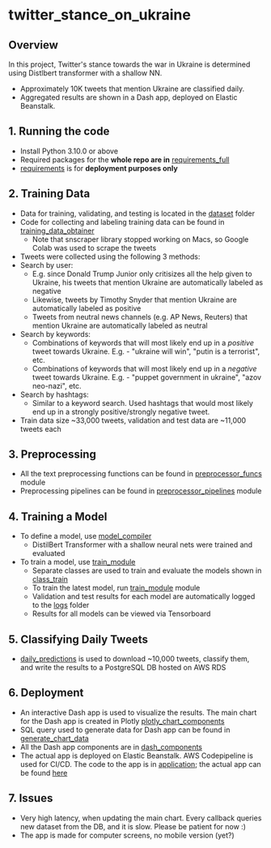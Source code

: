 # twitter_stance_on_ukraine

## Overview
In this project, Twitter's stance towards the war in Ukraine is determined using Distlbert transformer with a shallow NN.
- Approximately 10K tweets that mention Ukraine are classified daily.
- Aggregated results are shown in a Dash app, deployed on Elastic Beanstalk.


## 1. Running the code
- Install Python 3.10.0 or above
- Required packages for the **whole repo are in** [requirements_full](requirements_full.txt)
- [requirements](requirements.txt) is for **deployment purposes only**

## 2. Training Data
- Data for training, validating, and testing is located in the [dataset](dataset) folder
- Code for collecting and labeling training data can be found in [training_data_obtainer](src/training_data_obtainer.py)
    - Note that snscraper library stopped working on Macs, so Google Colab was used to scrape the tweets
- Tweets were collected using the following 3 methods:
- Search by user:
    - E.g. since Donald Trump Junior only critisizes all the help given to Ukraine, his tweets that mention Ukraine are automatically labeled as negative
    - Likewise, tweets by Timothy Snyder that mention Ukraine are automatically labeled as positive
    - Tweets from neutral news channels (e.g. AP News, Reuters) that mention Ukraine are automatically labeled as neutral
- Search by keywords:
    - Combinations of keywords that will most likely end up in a *positive* tweet towards Ukraine. E.g. - "ukraine will win", "putin is a terrorist", etc.
    - Combinations of keywords that will most likely end up in a *negative* tweet towards Ukraine. E.g. - "puppet government in ukraine", "azov neo-nazi", etc.
- Search by hashtags:
    - Similar to a keyword search. Used hashtags that would most likely end up in a strongly positive/strongly negative tweet.
- Train data size ~33,000 tweets, validation and test data are ~11,000 tweets each

## 3. Preprocessing
- All the text preprocessing functions can be found in [preprocessor_funcs](src/preprocessor/preprocessor_funcs.py) module
- Preprocessing pipelines can be found in [preprocessor_pipelines](src/preprocessor/preprocessor_pipelines.py) module

## 4. Training a Model
- To define a model, use [model_compiler](src/training/model_compiler.py)
    - DistilBert Transformer with a shallow neural nets were trained and evaluated
- To train a model, use [train_module](src/training/train_module.py)
    - Separate classes are used to train and evaluate the models shown in [class_train](src/training/class_train.py)
    - To train the latest model, run [train_module](src/training/train_module.py) module
    - Validation and test results for each model are automatically logged to the [logs](models/logs) folder
    - Results for all models can be viewed via Tensorboard

## 5. Classifying Daily Tweets
- [daily_predictions](src/predict/daily_predictions.py) is used to download ~10,000 tweets, classify them, and write the results to a PostgreSQL DB hosted on AWS RDS

## 6. Deployment
- An interactive Dash app is used to visualize the results. The main chart for the Dash app is created in Plotly [plotly_chart_components](src/deployment/plotly_chart_components.py)
- SQL query used to generate data for Dash app can be found in [generate_chart_data](src/deployment/generate_chart_data.py)
- All the Dash app components are in [dash_components](src/deployment/dash_components.py)
- The actual app is deployed on Elastic Beanstalk. AWS Codepipeline is used for CI/CD. The code to the app is in [application](application.py); the actual app can be found [here](http://twitterukraine-env.eba-ybme3mms.us-east-1.elasticbeanstalk.com/)


## 7. Issues
- Very high latency, when updating the main chart. Every callback queries new dataset from the DB, and it is slow. Please be patient for now :)
- The app is made for computer screens, no mobile version (yet?)

